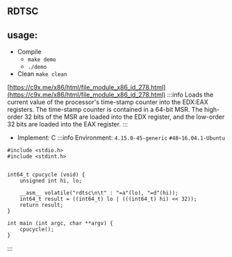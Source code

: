 RDTSC
---
usage:
---
* Compile
	* `make demo`
	* `./demo`
* Clean
`make clean`

[https://c9x.me/x86/html/file_module_x86_id_278.html](https://c9x.me/x86/html/file_module_x86_id_278.html)
:::info
Loads the current value of the processor's time-stamp counter into the EDX:EAX registers. The time-stamp counter is contained in a 64-bit MSR. The high-order 32 bits of the MSR are loaded into the EDX register, and the low-order 32 bits are loaded into the EAX register.
:::
* Implement: C
:::info
Environment: `4.15.0-45-generic` `#48~16.04.1-Ubuntu`
```clike=
#include <stdio.h>
#include <stdint.h>


int64_t cpucycle (void) {
    unsigned int hi, lo;

    __asm__ volatile("rdtsc\n\t" : "=a"(lo), "=d"(hi));
    int64_t result = ((int64_t) lo | (((int64_t) hi) << 32));
    return result;
}

int main (int argc, char **argv) {
    cpucycle();
}
```
:::

